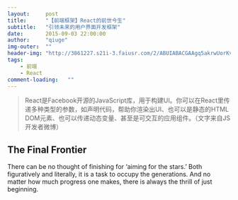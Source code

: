 ```yaml
---
layout:     post
title:      "【前端框架】React的前世今生"
subtitle:   "引领未来的用户界面开发框架"
date:       2015-09-03 22:00:00
author:     "qiuge"
img-outer:  ""
header-img: "http://3861227.s21i-3.faiusr.com/2/ABUIABACGAAgq5akrwUorKvcywcw5Qs49AM.jpg"
tags:
    - 前端
    - React
comment-loading:   ""
---
```


<blockquote>React是Facebook开源的JavaScript库，用于构建UI。你可以在React里传递多种类型的参数，如声明代码，帮助你渲染出UI、也可以是静态的HTML DOM元素、也可以传递动态变量、甚至是可交互的应用组件。（文字来自JS开发者微博）</blockquote>

<h2 class="section-heading">The Final Frontier</h2>

<p>There can be no thought of finishing for ‘aiming for the stars.’ Both figuratively and literally, it is a task to occupy the generations. And no matter how much progress one makes, there is always the thrill of just beginning.</p>


